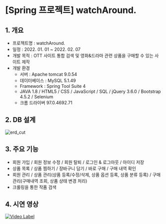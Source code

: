 # [Spring 프로젝트] watchAround.

## 1. 개요
+ 프로젝트명 : watchAround.
+ 일정 : 2022. 01. 01 ~ 2022. 02. 07
+ 개발 목적 : OTT 사이트 통합 검색 및 영화&드라마 관련 상품을 구매할 수 있는 사이트 제작
+ 개발 환경
  + 서버 : Apache tomcat 9.0.54
  + 데이터베이스 : MySQL 5.1.49
  + Framework : Spring Tool Suite 4
  + JAVA 1.8 / HTML5 / CSS / JavaScript / SQL / jQuery 3.6.0 / Bootstrap 4.5.2 / Selenium
  + 크롬 드라이버 97.0.4692.71

## 2. DB 설계

![erd_cut](https://user-images.githubusercontent.com/93955871/155093683-769fd2f1-d426-48f3-b5fe-02a4d3d71dee.png)

## 3. 주요 기능
+ 회원 가입 / 회원 정보 수정 / 회원 탈퇴 / 로그인 & 로그아웃 / 아이디 저장
+ 상품 목록 / 상품 찜하기 / 장바구니 담기 / 바로 구매 / 구매 내역 확인
+ 회원 관리 / 상품 관리(상품 등록/수정/삭제, 상품 옵션 등록, 상품 분류 등록) / 구매 관리(구매내역 조회, 상품 상태 변경 처리)
+ 크롤링을 통한 작품 검색

## 4. 시연 영상
[![Video Label](http://img.youtube.com/vi/8570R8cq7PU/0.jpg)](https://youtu.be/8570R8cq7PU)

